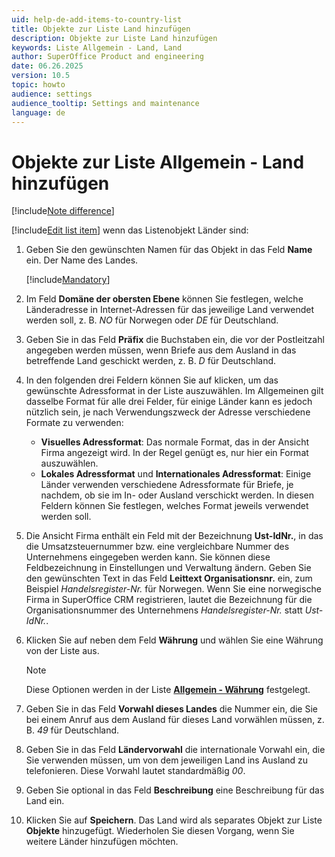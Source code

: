 ```yaml
---
uid: help-de-add-items-to-country-list
title: Objekte zur Liste Land hinzufügen
description: Objekte zur Liste Land hinzufügen
keywords: Liste Allgemein - Land, Land
author: SuperOffice Product and engineering
date: 06.26.2025
version: 10.5
topic: howto
audience: settings
audience_tooltip: Settings and maintenance
language: de
---
```


# Objekte zur Liste Allgemein - Land hinzufügen

[!include[Note difference](includes/different-edit-list-item-dialog.md)]

[!include[Edit list item](includes/edit-list-item.md)] wenn das Listenobjekt Länder sind:

1. Geben Sie den gewünschten Namen für das Objekt in das Feld **Name** ein. Der Name des Landes.

    [!include[Mandatory](includes/note-mandatory-field.md)]

1. Im Feld **Domäne der obersten Ebene** können Sie festlegen, welche Länderadresse in Internet-Adressen für das jeweilige Land verwendet werden soll, z. B. *NO* für Norwegen oder *DE* für Deutschland.

1. Geben Sie in das Feld **Präfix** die Buchstaben ein, die vor der Postleitzahl angegeben werden müssen, wenn Briefe aus dem Ausland in das betreffende Land geschickt werden, z. B. *D* für Deutschland.

1. In den folgenden drei Feldern können Sie auf <i class="ph ph-caret-down" aria-label="Chevron"></i> klicken, um das gewünschte Adressformat in der Liste auszuwählen. Im Allgemeinen gilt dasselbe Format für alle drei Felder, für einige Länder kann es jedoch nützlich sein, je nach Verwendungszweck der Adresse verschiedene Formate zu verwenden:
    * **Visuelles Adressformat**:
        Das normale Format, das in der Ansicht Firma angezeigt wird. In der Regel genügt es, nur hier ein Format auszuwählen.
    * **Lokales Adressformat** und **Internationales Adressformat**:
        Einige Länder verwenden verschiedene Adressformate für Briefe, je nachdem, ob sie im In- oder Ausland verschickt werden. In diesen Feldern können Sie festlegen, welches Format jeweils verwendet werden soll.

1. Die Ansicht Firma enthält ein Feld mit der Bezeichnung **Ust-IdNr.**, in das die Umsatzsteuernummer bzw. eine vergleichbare Nummer des Unternehmens eingegeben werden kann. Sie können diese Feldbezeichnung in Einstellungen und Verwaltung ändern. Geben Sie den gewünschten Text in das Feld **Leittext Organisationsnr.** ein, zum Beispiel *Handelsregister-Nr.* für Norwegen. Wenn Sie eine norwegische Firma in SuperOffice CRM registrieren, lautet die Bezeichnung für die Organisationsnummer des Unternehmens *Handelsregister-Nr.* statt *Ust-IdNr.*.

1. Klicken Sie auf <i class="ph ph-caret-down" aria-label="Chevron"></i> neben dem Feld **Währung** und wählen Sie eine Währung von der Liste aus.

    > [!NOTE]
    > Diese Optionen werden in der Liste [**Allgemein - Währung**][2] festgelegt.

1. Geben Sie in das Feld **Vorwahl dieses Landes** die Nummer ein, die Sie bei einem Anruf aus dem Ausland für dieses Land vorwählen müssen, z. B. *49* für Deutschland.

1. Geben Sie in das Feld **Ländervorwahl** die internationale Vorwahl ein, die Sie verwenden müssen, um von dem jeweiligen Land ins Ausland zu telefonieren. Diese Vorwahl lautet standardmäßig *00*.

1. Geben Sie optional in das Feld **Beschreibung** eine Beschreibung für das Land ein.

1. Klicken Sie auf **Speichern**. Das Land wird als separates Objekt zur Liste **Objekte** hinzugefügt. Wiederholen Sie diesen Vorgang, wenn Sie weitere Länder hinzufügen möchten.

<!-- Referenced links -->
[2]: currency.md
